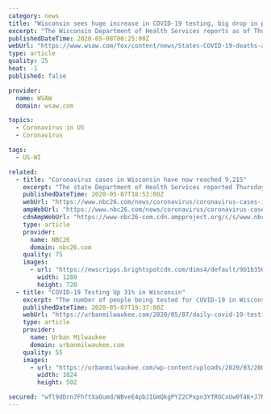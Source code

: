 ```yaml
---
category: news
title: "Wisconsin sees huge increase in COVID-19 testing, big drop in percentage of positive cases"
excerpt: "The Wisconsin Department of Health Services reports as of Thursday, 374 people have died of coronavirus in Wisconsin. That’s an increase of 12 deaths from the previous day."
publishedDateTime: 2020-05-08T00:25:00Z
webUrl: "https://www.wsaw.com/fox/content/news/States-COVID-19-deaths-at-374-up-12-from-previous-day-570280221.html"
type: article
quality: 25
heat: -1
published: false

provider:
  name: WSAW
  domain: wsaw.com

topics:
  - Coronavirus in US
  - Coronavirus

tags:
  - US-WI

related:
  - title: "Coronavirus cases in Wisconsin have now reached 9,215"
    excerpt: "The state Department of Health Services reported Thursday that Wisconsin now has more than 9,000 cases of coronavirus. The number of virus-related deaths in the state has also gone up to 374. For most people,"
    publishedDateTime: 2020-05-07T18:53:00Z
    webUrl: "https://www.nbc26.com/news/coronavirus/coronavirus-cases-in-wisconsin-have-now-reached-9-215"
    ampWebUrl: "https://www.nbc26.com/news/coronavirus/coronavirus-cases-in-wisconsin-have-now-reached-9-215?_amp=true"
    cdnAmpWebUrl: "https://www-nbc26-com.cdn.ampproject.org/c/s/www.nbc26.com/news/coronavirus/coronavirus-cases-in-wisconsin-have-now-reached-9-215?_amp=true"
    type: article
    provider:
      name: NBC26
      domain: nbc26.com
    quality: 75
    images:
      - url: "https://ewscripps.brightspotcdn.com/dims4/default/9b1b350/2147483647/strip/true/crop/640x360+0+0/resize/1280x720!/quality/90/?url=https%3A%2F%2Fewscripps.brightspotcdn.com%2Fa5%2F74%2Fc1d49bb741df8622b0c975ef0f5d%2Fmgn-640x360-00318c00-fwqzs.jpg"
        width: 1280
        height: 720
  - title: "COVID-19 Testing Up 31% in Wisconsin"
    excerpt: "The number of people being tested for COVID-19 in Wisconsin continues to reach new highs. The Department of Health Services (DHS) reported Thursday afternoon that 5,523 tests were processed in the past 24 hours,"
    publishedDateTime: 2020-05-07T19:37:00Z
    webUrl: "https://urbanmilwaukee.com/2020/05/07/daily-covid-19-testing-up-31-in-wisconsin/"
    type: article
    provider:
      name: Urban Milwaukee
      domain: urbanmilwaukee.com
    quality: 55
    images:
      - url: "https://urbanmilwaukee.com/wp-content/uploads/2020/03/200303-A-TC012-005-1024x502.jpg"
        width: 1024
        height: 502

secured: "wfl9dDrn7FhftXaOumd/WBveE4pbJIGmQkgPYZ2CPxpn3YfROCxUw0T4K+J7NcBvHvf9BqBbOZPXIxH2oayJJdbqIEkwvh2SJTQ9tUNBkm7DVIP4XJ8gawXVSJy47wpK8GiuySu0HC+6L8HmNTxlRDTvXfHWG07NrTMtqzWJpD7AdJ7QfwSrLKx17NDp0+ZL9jfm/UC6vDBjGNZ+nWxhWOEtNRXHaNZSI3UbVcpNMYFKT/tzIlX2EZzAvprTQ4M6HLj9SczTngjVGxGu/eYPz8dZrBr52XxQpamwlnGdEyBbibs+k7gjaB4QZwaBm/OWUrJILvASTohlUfN5GCDMlOEswmHTv6QesH36y+9VQlOPbRyPwzqm/LYNazTOi0o+ZbX9QV1dY5pfHTU8rN5gyrNgT4xfxsxyq44b8yXqbfP21J90noy+b1IaeKSDNL0j3h5MbsnpTNQmGKsANI8MvkUE8I5LamNxDKASsH4jpvk=;6na3BkrxgHzj9mxtidOEjQ=="
---
```


